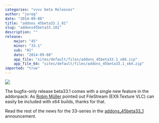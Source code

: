 ```yaml
---
categories: "vvvv beta Releases"
author: "joreg"
date: "2014-09-08"
title: "addons_45beta33.1_01"
slug: "addons45beta33.101"
description: ""
release: 
    major: "45"
    minor: "33.1"
    sub: "01"
    date: "2014-09-08"
    app_file: "sites/default/files/addons_45beta33.1_x86.zip"
    app_file_64: "sites/default/files/addons_45beta33.1_x64.zip"
imported: "true"
---
```



![](polygoneditor.png)

The bugfix-only release beta33.1 comes with a single new feature in the addonpack:
As [Robin Müller](https://github.com/robin-mueller) pointed out FileStream (EX9.Texture VLC) can easily be included with x64 builds, thanks for that. 

Read the rest of the news for the 33-series in the [addons_45beta33_1](/blog/2014/addons45beta331) announcement.

